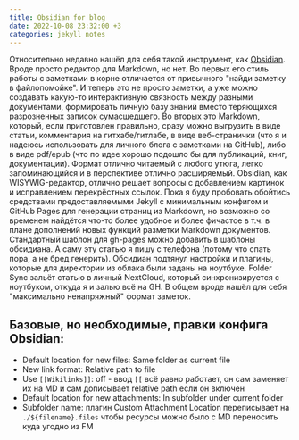 ```yaml
---
title: Obsidian for blog
date: 2022-10-08 23:32:00 +3
categories: jekyll notes
---
```


Относительно недавно нашёл для себя такой инструмент, как [Obsidian](https://obsidian.md/). Вроде просто редактор для Markdown, но нет. Во первых его стиль работы с заметками в корне отличается от привычного "найди заметку в файлопомойке". И теперь это не просто заметки, а уже можно создавать какую-то интерактивную связность между разными документами, формировать личную базу знаний вместо теряющихся разрозненных записок сумасшедшего.
Во вторых это Markdown, который, если приготовлен правильно, сразу можно выгрузить в виде статьи, комментария на гитхабе/гитлабе, в виде веб-странички (что я и надеюсь использовать для личного блога с заметками на GitHub), либо в виде pdf/epub (что по идее хорошо подошло бы для публикаций, книг, документации). Формат отлично читаемый с любого утюга, легко запоминающийся и в перспективе отлично расширяемый. Obsidian, как WISYWIG-редактор, отлично решает вопросы с добавлением картинок и исправлением перекрёстных ссылок.
Пока я буду пробовать обойтись средствами предоставляемыми Jekyll с минимальным конфигом и GitHub Pages для генерации страниц из Markdown, но возможно со временем найдётся что-то более удобное и более фичастое в т.ч. в плане дополнений новых функций разметки Markdown документов.
Стандартный шаблон для gh-pages можно добавить в шаблоны обсидиана. А саму эту статью я пишу с телефона (потому что спать пора, а не бред генерить). Обсидиан подтянул настройки и плагины, которые для директории из облака были заданы на ноутбуке. Folder Sync зальёт статью в личный NextCloud, который синхронизируется с ноутбуком, откуда я и залью всё на GH. В общем вроде нашёл для себя "максимально ненапряжный" формат заметок.

## Базовые, но необходимые, правки конфига Obsidian:
-   Default location for new files: Same folder as current file
-   New link format: Relative path to file
-   Use `[[Wikilinks]]`: off - ввод `[[` всё равно работает, он сам заменяет их на MD и сам дописывает relative path если он включен
-   Default location for new attachments: In subfolder under current folder
-   Subfolder name: плагин Custom Attachment Location переписывает на `./${filename}.files` чтобы ресурсы можно было с MD переносить куда угодно из FM